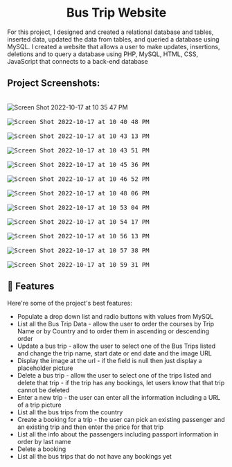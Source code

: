 <h1 align="center" id="title">Bus Trip Website</h1>

<p id="description">For this project, I designed and created a relational database and tables, inserted data, updated the data from tables, and queried a database using MySQL. I created a website that allows a user to make updates, insertions, deletions and to query a database using PHP, MySQL, HTML, CSS, JavaScript that connects to a back-end database</p>

<h2>Project Screenshots:</h2>

<br>![Screen Shot 2022-10-17 at 10 35 47 PM](https://user-images.githubusercontent.com/30884841/196322558-fca4e3d8-cd85-4fae-9b9a-8991365ca6ab.png)</br>
<br><kbd>![Screen Shot 2022-10-17 at 10 40 48 PM](https://user-images.githubusercontent.com/30884841/196323066-9cf54818-ab07-423a-ba6b-19fc4370b89b.png)</kbd></br>
<br><kbd>![Screen Shot 2022-10-17 at 10 43 13 PM](https://user-images.githubusercontent.com/30884841/196323505-055c0910-3da6-4146-a4bc-d3bc93fe8b9f.png)</kbd></br>
<br><kbd>![Screen Shot 2022-10-17 at 10 43 51 PM](https://user-images.githubusercontent.com/30884841/196323515-994fd37d-25ac-4120-a699-688fcf5b9ac8.png)</kbd></br>
<br><kbd>![Screen Shot 2022-10-17 at 10 45 36 PM](https://user-images.githubusercontent.com/30884841/196323759-83c67e3c-323d-44f8-b6a6-211c00a8acf2.png)</kbd></br>
<br><kbd>![Screen Shot 2022-10-17 at 10 46 52 PM](https://user-images.githubusercontent.com/30884841/196323927-d6508c2f-1b1b-410c-ac94-40591989ff42.png)</kbd></br>
<br><kbd>![Screen Shot 2022-10-17 at 10 48 06 PM](https://user-images.githubusercontent.com/30884841/196324112-805b38ac-7389-4da9-af8c-c94f2b0e7115.png)</kbd></br>
<br><kbd>![Screen Shot 2022-10-17 at 10 53 04 PM](https://user-images.githubusercontent.com/30884841/196324741-9e1b0c90-c25c-4773-8f52-4783809a765b.png)</kbd></br>
<br><kbd>![Screen Shot 2022-10-17 at 10 54 17 PM](https://user-images.githubusercontent.com/30884841/196324904-b195b712-6583-4d0a-aa81-258cc39b01b8.png)</kbd></br>
<br><kbd>![Screen Shot 2022-10-17 at 10 56 13 PM](https://user-images.githubusercontent.com/30884841/196325211-1fd0a549-5ee9-4921-9095-9c1beb0f9078.png)</kbd></br>
<br><kbd>![Screen Shot 2022-10-17 at 10 57 38 PM](https://user-images.githubusercontent.com/30884841/196325354-0475fd11-42e3-41e1-b062-1179a2cbe4de.png)</kbd></br>
<br><kbd>![Screen Shot 2022-10-17 at 10 59 31 PM](https://user-images.githubusercontent.com/30884841/196325512-c14e631a-e183-4e63-821f-c24b75e77ec4.png)</kbd></br>


<h2>🧐 Features</h2>

Here're some of the project's best features:

*   Populate a drop down list and radio buttons with values from MySQL
*   List all the Bus Trip Data - allow the user to order the courses by Trip Name or by Country and to order them in ascending or descending order
*   Update a bus trip - allow the user to select one of the Bus Trips listed and change the trip name, start date or end date and the image URL
*   Display the image at the url - if the field is null then just display a placeholder picture 
*   Delete a bus trip - allow the user to select one of the trips listed and delete that trip - if the trip has any bookings, let users know that that trip cannot be deleted
*   Enter a new trip - the user can enter all the information including a URL of a trip picture
*   List all the bus trips from the country
*   Create a booking for a trip - the user can pick an existing passenger and an existing trip and then enter the price for that trip
*   List all the info about the passengers including passport information in order by last name
*   Delete a booking
*   List all the bus trips that do not have any bookings yet
